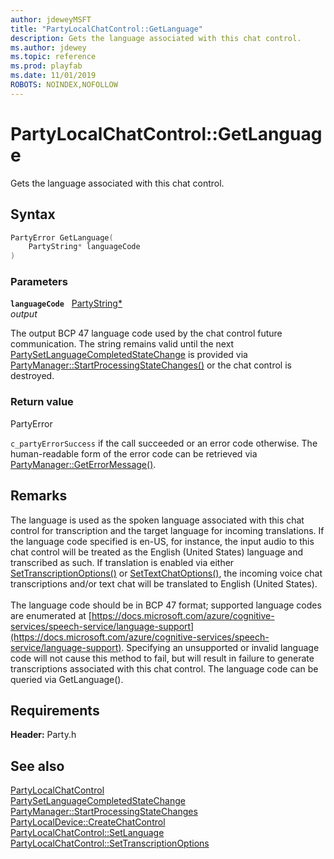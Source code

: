 ```yaml
---
author: jdeweyMSFT
title: "PartyLocalChatControl::GetLanguage"
description: Gets the language associated with this chat control.
ms.author: jdewey
ms.topic: reference
ms.prod: playfab
ms.date: 11/01/2019
ROBOTS: NOINDEX,NOFOLLOW
---
```


# PartyLocalChatControl::GetLanguage  

Gets the language associated with this chat control.  

## Syntax  
  
```cpp
PartyError GetLanguage(  
    PartyString* languageCode  
)  
```  
  
### Parameters  
  
**`languageCode`** &nbsp; [PartyString*](../../../typedefs.md)  
*output*  
  
The output BCP 47 language code used by the chat control future communication. The string remains valid until the next [PartySetLanguageCompletedStateChange](../../../structs/partysetlanguagecompletedstatechange.md) is provided via [PartyManager::StartProcessingStateChanges()](../../PartyManager/methods/partymanager_startprocessingstatechanges.md) or the chat control is destroyed.  
  
  
### Return value  
PartyError
  
```c_partyErrorSuccess``` if the call succeeded or an error code otherwise. The human-readable form of the error code can be retrieved via [PartyManager::GetErrorMessage()](../../PartyManager/methods/partymanager_geterrormessage.md).
  
## Remarks  
  
The language is used as the spoken language associated with this chat control for transcription and the target language for incoming translations. If the language code specified is en-US, for instance, the input audio to this chat control will be treated as the English (United States) language and transcribed as such. If translation is enabled via either [SetTranscriptionOptions()](partylocalchatcontrol_settranscriptionoptions.md) or [SetTextChatOptions()](partylocalchatcontrol_settextchatoptions.md), the incoming voice chat transcriptions and/or text chat will be translated to English (United States). <br /><br /> The language code should be in BCP 47 format; supported language codes are enumerated at [https://docs.microsoft.com/azure/cognitive-services/speech-service/language-support](https://docs.microsoft.com/azure/cognitive-services/speech-service/language-support). Specifying an unsupported or invalid language code will not cause this method to fail, but will result in failure to generate transcriptions associated with this chat control. The language code can be queried via GetLanguage().
  
## Requirements  
  
**Header:** Party.h
  
## See also  
[PartyLocalChatControl](../partylocalchatcontrol.md)  
[PartySetLanguageCompletedStateChange](../../../structs/partysetlanguagecompletedstatechange.md)  
[PartyManager::StartProcessingStateChanges](../../PartyManager/methods/partymanager_startprocessingstatechanges.md)  
[PartyLocalDevice::CreateChatControl](../../PartyLocalDevice/methods/partylocaldevice_createchatcontrol.md)  
[PartyLocalChatControl::SetLanguage](partylocalchatcontrol_setlanguage.md)  
[PartyLocalChatControl::SetTranscriptionOptions](partylocalchatcontrol_settranscriptionoptions.md)
  
  
